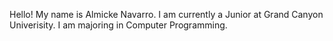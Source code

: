 Hello! My name is Almicke Navarro. I am currently a Junior at Grand Canyon Univerisity. I am majoring in Computer Programming.
